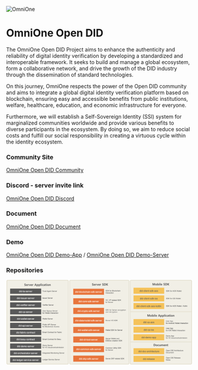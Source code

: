 ![OmniOne](https://www.omnione.net/layout/images/contents/bi_type.png)

# OmniOne Open DID
The OmniOne Open DID Project aims to enhance the authenticity and reliability of digital identity verification by developing a standardized and interoperable framework. It seeks to build and manage a global ecosystem, form a collaborative network, and drive the growth of the DID industry through the dissemination of standard technologies. 

On this journey, OmniOne respects the power of the Open DID community and aims to integrate a global digital identity verification platform based on blockchain, ensuring easy and accessible benefits from public institutions, welfare, healthcare, education, and economic infrastructure for everyone. 

Furthermore, we will establish a Self-Sovereign Identity (SSI) system for marginalized communities worldwide and provide various benefits to diverse participants in the ecosystem. By doing so, we aim to reduce social costs and fulfill our social responsibility in creating a virtuous cycle within the identity ecosystem.

### Community Site
[OmniOne Open DID Community](https://opendid.omnione.net/community/)

### Discord - server invite link
[OmniOne Open DID Discord](https://discord.gg/vYJ3nv9ZK4)

### Document
[OmniOne Open DID Document](https://omnioneid.github.io/?locale=en&version=V1.0.0#/)

### Demo 
[OmniOne Open DID Demo-App](https://omnioneid.github.io/did-demo-app)  /  [OmniOne Open DID Demo-Server](https://github.com/OmniOneID/did-demo-server)

### Repositories
![OmniOne Open DID Repositories Overview](https://raw.githubusercontent.com/OmniOneID/.github/refs/heads/main/profile/repositories_overview.png)
